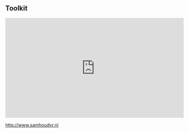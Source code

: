 <!-- .slide: data-background="#009EE0"> -->
<!-- .slide: data-background-image="/img/thumbnail_hotel.jpg"> -->
<!-- .slide: data-background-size="cover"> -->

## Toolkit

<iframe width="560" height="315" src="https://www.youtube.com/embed/tyo6ARajhEE" frameborder="0" allow="autoplay; encrypted-media" allowfullscreen></iframe>

http://www.samhoudvr.nl